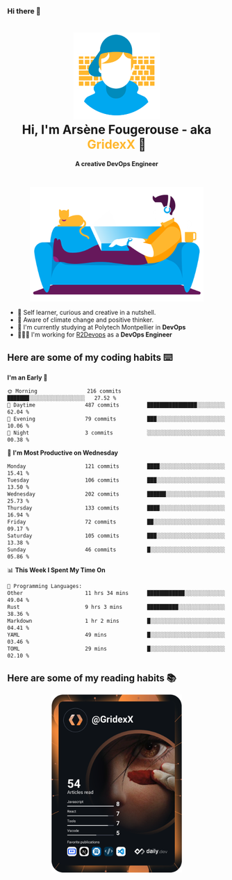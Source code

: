 ### Hi there 👋

<!--
**GridexX/gridexx** is a ✨ _special_ ✨ repository because its `README.md` (this file) appears on your GitHub profile.

Here are some ideas to get you started:

- 🔭 I’m currently working on ...
- 🌱 I’m currently learning ...
- 👯 I’m looking to collaborate on ...
- 🤔 I’m looking for help with ...
- 💬 Ask me about ...
- 📫 How to reach me: ...
- 😄 Pronouns: ...
- ⚡ Fun fact: ...
-->


<!-- Header -->
<h1 align="center">
  <img src="./images/user_profile.png" width="200">
  <br>
  Hi, I'm Arsène Fougerouse - aka <span style="color:#ffb72e">GridexX</span> 👋
</h1>


<p align="center">
  <b>A creative DevOps Engineer </b>
</p>
<br/>
<p align="center">
  <img src="./images/man_couch.png" width="400">
</p>

- 🎨 Self learner, curious and creative in a nutshell. 
- 🌱 Aware of climate change and positive thinker.
- 📕 I'm currently studying at Polytech Montpellier in **DevOps**
- 👨🏻‍💻 I'm working for [R2Devops](https://r2devops.io) as a **DevOps Engineer**


## Here are some of my coding habits ⌨️

<!-- Add a section about tech and Ops stack
  Like this one : https://github.com/Xanthus58#-tech-stack
-->
<!--START_SECTION:waka-->
**I'm an Early 🐤** 

```text
🌞 Morning                216 commits         ███████░░░░░░░░░░░░░░░░░░   27.52 % 
🌆 Daytime                487 commits         ████████████████░░░░░░░░░   62.04 % 
🌃 Evening                79 commits          ███░░░░░░░░░░░░░░░░░░░░░░   10.06 % 
🌙 Night                  3 commits           ░░░░░░░░░░░░░░░░░░░░░░░░░   00.38 % 
```
📅 **I'm Most Productive on Wednesday** 

```text
Monday                   121 commits         ████░░░░░░░░░░░░░░░░░░░░░   15.41 % 
Tuesday                  106 commits         ███░░░░░░░░░░░░░░░░░░░░░░   13.50 % 
Wednesday                202 commits         ██████░░░░░░░░░░░░░░░░░░░   25.73 % 
Thursday                 133 commits         ████░░░░░░░░░░░░░░░░░░░░░   16.94 % 
Friday                   72 commits          ██░░░░░░░░░░░░░░░░░░░░░░░   09.17 % 
Saturday                 105 commits         ███░░░░░░░░░░░░░░░░░░░░░░   13.38 % 
Sunday                   46 commits          █░░░░░░░░░░░░░░░░░░░░░░░░   05.86 % 
```


📊 **This Week I Spent My Time On** 

```text
💬 Programming Languages: 
Other                    11 hrs 34 mins      ████████████░░░░░░░░░░░░░   49.04 % 
Rust                     9 hrs 3 mins        ██████████░░░░░░░░░░░░░░░   38.36 % 
Markdown                 1 hr 2 mins         █░░░░░░░░░░░░░░░░░░░░░░░░   04.41 % 
YAML                     49 mins             █░░░░░░░░░░░░░░░░░░░░░░░░   03.46 % 
TOML                     29 mins             █░░░░░░░░░░░░░░░░░░░░░░░░   02.10 % 
```


<!--END_SECTION:waka-->

## Here are some of my reading habits 📚
<div  align="center">
  <img src="./images/devcard.svg" width="300">
</div>
